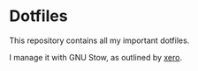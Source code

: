 Dotfiles
========

This repository contains all my important dotfiles.

I manage it with GNU Stow, as outlined by [xero][1].

[1]: https://github.com/xero/dotfiles
